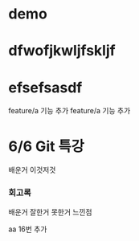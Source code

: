 # demo
# dfwofjkwljfskljf
# efsefsasdf
feature/a 기능 추가
feature/a 기능 추가

# 6/6 Git 특강
배운거 이것저것
### 회고록
배운거
잘한거
못한거
느낀점


aa 16번 추가

